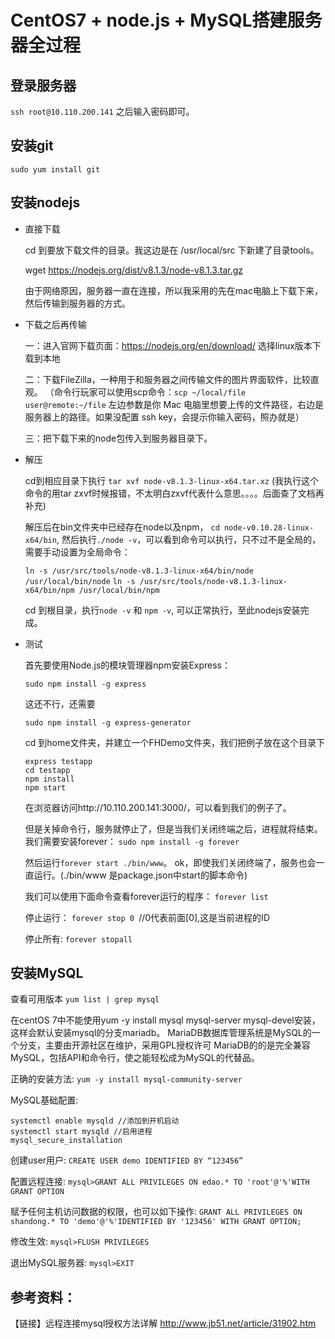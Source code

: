 # CentOS7 + node.js + MySQL搭建服务器全过程

## 登录服务器

`ssh root@10.110.200.141` 之后输入密码即可。

## 安装git

`sudo yum install git`

## 安装nodejs

* 直接下载

  cd 到要放下载文件的目录。我这边是在 /usr/local/src 下新建了目录tools。

  wget https://nodejs.org/dist/v8.1.3/node-v8.1.3.tar.gz

  由于网络原因，服务器一直在连接，所以我采用的先在mac电脑上下载下来，然后传输到服务器的方式。

* 下载之后再传输

  一：进入官网下载页面：https://nodejs.org/en/download/ 选择linux版本下载到本地

  二：下载FileZilla，一种用于和服务器之间传输文件的图片界面软件，比较直观。
（命令行玩家可以使用scp命令：`scp ~/local/file user@remote:~/file` 左边参数是你 Mac 电脑里想要上传的文件路径，右边是服务器上的路径。如果没配置 ssh key，会提示你输入密码，照办就是）

  三：把下载下来的node包传入到服务器目录下。

* 解压

  cd到相应目录下执行 `tar xvf node-v8.1.3-linux-x64.tar.xz` (我执行这个命令的用tar zxvf时候报错，不太明白zxvf代表什么意思。。。。后面查了文档再补充)

  解压后在bin文件夹中已经存在node以及npm，  `cd node-v0.10.28-linux-x64/bin`, 然后执行`./node -v`，可以看到命令可以执行，只不过不是全局的，需要手动设置为全局命令：

  `ln -s /usr/src/tools/node-v8.1.3-linux-x64/bin/node /usr/local/bin/node`
  `ln -s /usr/src/tools/node-v8.1.3-linux-x64/bin/npm /usr/local/bin/npm`

  cd 到根目录，执行`node -v` 和 `npm -v`, 可以正常执行，至此nodejs安装完成。

* 测试

  首先要使用Node.js的模块管理器npm安装Express：

  `sudo npm install -g express`

	 这还不行，还需要

	`sudo npm install -g express-generator`

  cd 到home文件夹，并建立一个FHDemo文件夹，我们把例子放在这个目录下

  ```
  express testapp
  cd testapp
  npm install
  npm start
  ```

  在浏览器访问http://10.110.200.141:3000/，可以看到我们的例子了。

  但是关掉命令行，服务就停止了，但是当我们关闭终端之后，进程就将结束。 我们需要安装forever：
  `sudo npm install -g forever`

  然后运行`forever start ./bin/www`。 ok，即使我们关闭终端了，服务也会一直运行。(./bin/www 是package.json中start的脚本命令)

  我们可以使用下面命令查看forever运行的程序：
  `forever list`

  停止运行：
  `forever stop 0 `//0代表前面[0],这是当前进程的ID

  停止所有:
  `forever stopall`

## 安装MySQL

  查看可用版本
  `yum list | grep mysql`

  在centOS 7中不能使用yum -y install mysql mysql-server mysql-devel安装，这样会默认安装mysql的分支mariadb。
  MariaDB数据库管理系统是MySQL的一个分支，主要由开源社区在维护，采用GPL授权许可 MariaDB的的是完全兼容MySQL，包括API和命令行，使之能轻松成为MySQL的代替品。

  正确的安装方法:
  `yum -y install mysql-community-server`

  MySQL基础配置:

  ```
  systemctl enable mysqld //添加到开机启动
  systemctl start mysqld //启用进程
  mysql_secure_installation
  ```

  创建user用户:
  `CREATE USER demo IDENTIFIED BY “123456” `

  配置远程连接:
  `mysql>GRANT ALL PRIVILEGES ON edao.* TO 'root'@'%'WITH GRANT OPTION`

  赋予任何主机访问数据的权限，也可以如下操作:
  `GRANT ALL PRIVILEGES ON shandong.* TO 'demo'@'%'IDENTIFIED BY '123456' WITH GRANT OPTION; `

  修改生效:
  `mysql>FLUSH PRIVILEGES `

  退出MySQL服务器:
  `mysql>EXIT `

## 参考资料：

  【链接】远程连接mysql授权方法详解 http://www.jb51.net/article/31902.htm
